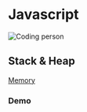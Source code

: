 # Javascript 


![Coding person](https://media3.giphy.com/media/v1.Y2lkPTc5MGI3NjExYmRwZjdnMjlxNDBsY3FoN3M5Mm4wc3VqMHE1Z2J0MWtyYnJmNXJxcSZlcD12MV9pbnRlcm5hbF9naWZfYnlfaWQmY3Q9Zw/d314tXXrfzPGqZlnMu/giphy.gif)

## Stack & Heap

[Memory]()

### Demo

